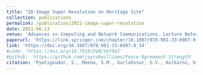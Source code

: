 ```yaml
---
title: "2D-Image Super-Resolution on Heritage Site"
collection: publications
permalink: /publication/2021-image-super-resolution
date: 2021-06-13
venue: 'Advances in Computing and Network Communications. Lecture Notes in Electrical Engineering, vol 736. Springer'
paperurl: 'https://link.springer.com/chapter/10.1007/978-981-33-6987-0_34'
link: 'https://doi.org/10.1007/978-981-33-6987-0_34'
#code: 'https://doi.org/10.7910/DVN/VUY8UI'
#github: 'https://github.com/jayrobwilliams/Peace-Agreement-Strength'
citation: 'Pyatigoudar, S., Meena, S.M., Gurlahosur, S.V., Kulkarni, U. (2021). 2D-Image Super-Resolution on Heritage Site. In: Thampi, S.M., Gelenbe, E., Atiquzzaman, M., Chaudhary, V., Li, KC. (eds) Advances in Computing and Network Communications. Lecture Notes in Electrical Engineering, vol 736. Springer, Singapore. https://doi.org/10.1007/978-981-33-6987-0_34'
---
```








